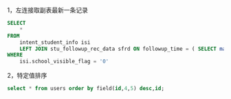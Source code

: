 1，左连接取副表最新一条记录

```sql
SELECT
	* 
FROM
	intent_student_info isi
	LEFT JOIN stu_followup_rec_data sfrd ON followup_time = ( SELECT max( followup_time ) FROM stu_followup_rec_data WHERE stu_id = isi.stu_id ) 
WHERE
	isi.school_visible_flag = '0'
```

2，特定值排序

```sql
select * from users order by field(id,4,5) desc,id;
```

